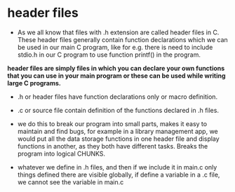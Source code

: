 # header files

* As we all know that files with .h extension are called header files in C. These header files generally contain function declarations which we can be used in our main C program, like for e.g. there is need to include stdio.h in our C program to use function printf() in the program.

**header files are simply files in which you can declare your own functions that you can use in your main program or these can be used while writing large C programs.**

* .h or header files have function declarations only or macro definition.
* .c or source file contain definition of the functions declared in .h files.

* we do this to break our program into small parts, makes it easy to maintain and find bugs, for example in a library management app, we would put all the data storage functions in one header file and display functions in another, as they both have different tasks. Breaks the program into logical CHUNKS.
* whatever we define in .h files, and then if we include it in main.c only things defined there are visible globally, if define a variable in a .c file, we cannot see the variable in main.c